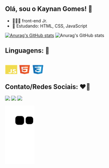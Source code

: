 ## Olá, sou o Kaynan Gomes! 🙂

- 👨🏾‍💻 front-end Jr.
- 🌱 Estudando: HTML, CSS, JavaScript

<!--painel de status-->
[![Anurag's GitHub stats](https://github-readme-stats.vercel.app/api?username=KaynanG&show_icons=true&theme=onedark)](https://github.com/KaynanG/github-readme-stats)
![Anurag's GitHub stats](https://github-readme-stats.vercel.app/api/top-langs?username=KaynanG&layout-langs=true&theme=onedark)

## Linguagens: 🤖
</div>
<div style="display: inline_block"><br>
  <img align="center" alt="Js" height="30" width="40" src="https://raw.githubusercontent.com/devicons/devicon/master/icons/javascript/javascript-plain.svg">
  <img align="center" alt="HTML" height="30" width="40" src="https://raw.githubusercontent.com/devicons/devicon/master/icons/html5/html5-original.svg">
  <img align="center" alt="CSS" height="30" width="40" src="https://raw.githubusercontent.com/devicons/devicon/master/icons/css3/css3-original.svg">
</div>

## Contato/Redes Sociais: ❤️‍🔥
 <a href="https://www.instagram.com/___kaynan___/" target="_blank"><img src="https://img.shields.io/badge/-Instagram-%23E4405F?style=for-the-badge&logo=instagram&logoColor=white" target="_blank"></a>
 <a href = "kaynan.gomes@gmail.com"><img src="https://img.shields.io/badge/-Gmail-%23333?style=for-the-badge&logo=gmail&logoColor=white" target="_blank"></a>
 <a href="" target="_blank"><img src="https://img.shields.io/badge/-LinkedIn-%230077B5?style=for-the-badge&logo=linkedin&logoColor=white" target="_blank"></a> 

![Snake animation](https://github.com/KaynanG/KaynanG/blob/output/github-contribution-grid-snake.svg)
